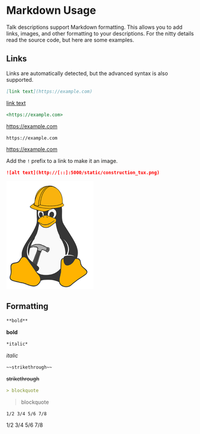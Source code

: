 # Markdown Usage

Talk descriptions support Markdown formatting. This allows you to add links, images, and other formatting to your descriptions. For the nitty details read the source code, but here are some examples.

## Links

Links are automatically detected, but the advanced syntax is also supported.

```markdown
[link text](https://example.com)
```

[link text](https://example.com)

```markdown
<https://example.com>
```

<https://example.com>

```markdown
https://example.com
```

<https://example.com>

Add the `!` prefix to a link to make it an image.

```markdown
![alt text](http://[::]:5000/static/construction_tux.png)
```

![alt text](/static/construction_tux.png)

## Formatting

```markdown
**bold**
```

**bold**

```markdown
*italic*
```

*italic*

```markdown
~~strikethrough~~
```

~~strikethrough~~

```markdown
> blockquote
```

> blockquote

```markdown
1/2 3/4 5/6 7/8
```

1/2 3/4 5/6 7/8
